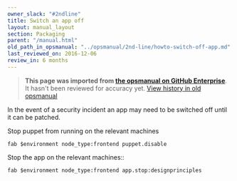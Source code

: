 ```yaml
---
owner_slack: "#2ndline"
title: Switch an app off
layout: manual_layout
section: Packaging
parent: "/manual.html"
old_path_in_opsmanual: "../opsmanual/2nd-line/howto-switch-off-app.md"
last_reviewed_on: 2016-12-06
review_in: 6 months
---
```


> **This page was imported from [the opsmanual on GitHub Enterprise](https://github.digital.cabinet-office.gov.uk/gds/opsmanual)**.
It hasn't been reviewed for accuracy yet.
[View history in old opsmanual](https://github.digital.cabinet-office.gov.uk/gds/opsmanual/tree/master/2nd-line/howto-switch-off-app.md)


In the event of a security incident an app may need to be switched off until it
can be patched.

Stop puppet from running on the relevant machines

```
fab $environment node_type:frontend puppet.disable
```

Stop the app on the relevant machines::

```
fab $environment node_type:frontend app.stop:designprinciples
```
